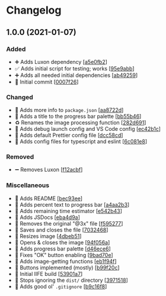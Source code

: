 # Changelog

<a name="1.0.0"></a>
## 1.0.0 (2021-01-07)

### Added

- ➕ Adds Luxon dependency [[a5e0fb2](https://github.com/SturmB/half-retina/commit/a5e0fb2df3675caacc09b834bb381c7a6f78523e)]
- ✅ Adds initial script for testing; works [[95e9abb](https://github.com/SturmB/half-retina/commit/95e9abbde4ddb74bde6c0fa7911bfe772ba80046)]
- ➕ Adds all needed initial dependencies [[ab49259](https://github.com/SturmB/half-retina/commit/ab492594fa783ba61731e8e551d5d46f006457e4)]
- 🎉 Initial commit [[0007f26](https://github.com/SturmB/half-retina/commit/0007f26284fc5127faf553849848613f66753cbc)]

### Changed

- 🔧 Adds more info to `package.json` [[aa8722d](https://github.com/SturmB/half-retina/commit/aa8722d0c71756d71845feaf5fb9e983f6e1d460)]
- 💬 Adds a title to the progress bar palette [[bb55b46](https://github.com/SturmB/half-retina/commit/bb55b4695ef8794f6ca692fa84cc9baf79e261d1)]
- ♻️ Renames the image processing function [[282d691](https://github.com/SturmB/half-retina/commit/282d691e5efc6d63f3c3645f724bc295eee2bc7d)]
- 🔧 Adds debug launch config and VS Code config [[ec42b1c](https://github.com/SturmB/half-retina/commit/ec42b1c1b08efe40ff1eff501261f4abb28ac2c3)]
- 🔧 Adds default Prettier config file [[dcc58cd](https://github.com/SturmB/half-retina/commit/dcc58cd5373fdb81eeed1c1a45d2c77fa82989d8)]
- 🔧 Adds config files for typescript and eslint [[6c081e8](https://github.com/SturmB/half-retina/commit/6c081e83a5815d1af2efc73f513b419fcb234a53)]

### Removed

- ➖ Removes Luxon [[f12acbf](https://github.com/SturmB/half-retina/commit/f12acbfd6fe674c1c65982d58e8dd30384500222)]

### Miscellaneous

- 📝 Adds README [[bec93ee](https://github.com/SturmB/half-retina/commit/bec93eee14cfc617cc05d2147ef7decf146b8cbb)]
- 🚧 Adds percent text to progress bar [[a4aa2b3](https://github.com/SturmB/half-retina/commit/a4aa2b34da6a1344e6b10bfbe94fe251e177bc59)]
- 🚧 Adds remaining time estimator [[e542b43](https://github.com/SturmB/half-retina/commit/e542b4369155d8f48253c22b415c61fabf0fa921)]
- 📝 Adds JSDocs [[eba4d9a](https://github.com/SturmB/half-retina/commit/eba4d9aacd6271f8a17b0695345527e5123cc507)]
- 🚧 Removes the original "@3x" file [[f595277](https://github.com/SturmB/half-retina/commit/f595277e5043260e0c05c01b58182820a456b167)]
- 🚧 Saves and closes the file [[7032468](https://github.com/SturmB/half-retina/commit/703246856d09b2ffda2faa299e486d093d69674b)]
- 🚧 Resizes image [[4dbeb51](https://github.com/SturmB/half-retina/commit/4dbeb516bbc6267ee689d0cbd5a7d5f4125d6c1b)]
- 🚧 Opens & closes the image [[94f056a](https://github.com/SturmB/half-retina/commit/94f056a40474155fda5faac2e46e4b95dc408bf2)]
- 🚧 Adds progress bar palette [[d46ece6](https://github.com/SturmB/half-retina/commit/d46ece6afd5991608b374fb2553f4029835b42dc)]
- 🚧 Fixes "OK" button enabling [[9bad70e](https://github.com/SturmB/half-retina/commit/9bad70e4894e1d53db9c6f12b3f3ded19e6f972a)]
- 🚧 Adds image-getting functions [[eb1f94f](https://github.com/SturmB/half-retina/commit/eb1f94fa2c3a939df5f03570e687e46ba37d21f7)]
- 🚧 Buttons implemented (mostly) [[b99f20c](https://github.com/SturmB/half-retina/commit/b99f20c33e910a7db4b086735fa3bbe0fce5f766)]
- 🚧 Initial IIFE build [[53901a7](https://github.com/SturmB/half-retina/commit/53901a7d13640010e21ad1fcb8be41ea2cb6f7fe)]
- 🙈 Stops ignoring the `dist/` directory [[3971518](https://github.com/SturmB/half-retina/commit/397151884a3e952d54bd1c3d771c488b6f60402a)]
- 🙈 Adds good ol' `.gitignore` [[b9c16f8](https://github.com/SturmB/half-retina/commit/b9c16f8ff3ddd61bba8db7547dd6c46fc2b00f0c)]


